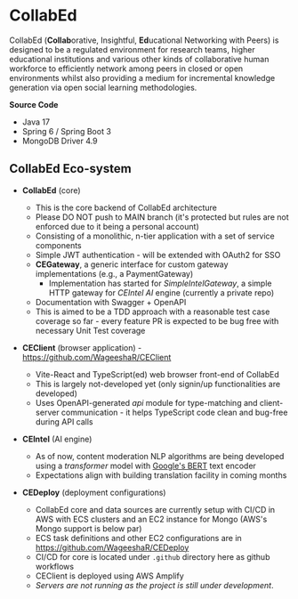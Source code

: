 # CollabEd
CollabEd (**Collab**orative, Insightful, **Ed**ucational Networking with Peers) is designed to be a regulated environment for research teams, higher educational institutions and various other kinds of collaborative human workforce to efficiently network among peers in closed or open environments whilst also providing a medium for incremental knowledge generation via open social learning methodologies.

**Source Code**
* Java 17
* Spring 6 / Spring Boot 3
* MongoDB Driver 4.9

## CollabEd Eco-system ##
* **CollabEd** (core)
  * This is the core backend of CollabEd architecture
  * Please DO NOT push to MAIN branch (it's protected but rules are not enforced due to it being a personal account)
  * Consisting of a monolithic, n-tier application with a set of service components
  * Simple JWT authentication - will be extended with OAuth2 for SSO
  * **CEGateway**, a generic interface for custom gateway implementations (e.g., a PaymentGateway)
    * Implementation has started for _SimpleIntelGateway_, a simple HTTP gateway for _CEIntel AI_ engine (currently a private repo)
  * Documentation with Swagger + OpenAPI
  * This is aimed to be a TDD approach with a reasonable test case coverage so far - every feature PR is expected to be bug free with necessary Unit Test coverage


* **CEClient** (browser application) - https://github.com/WageeshaR/CEClient
  * Vite-React and TypeScript(ed) web browser front-end of CollabEd
  * This is largely not-developed yet (only signin/up functionalities are developed)
  * Uses OpenAPI-generated _api_ module for type-matching and client-server communication - it helps TypeScript code clean and bug-free during API calls


* **CEIntel** (AI engine)
  * As of now, content moderation NLP algorithms are being developed using a _transformer_ model with [Google's BERT](https://en.wikipedia.org/wiki/BERT_(language_model)) text encoder
  * Expectations align with building translation facility in coming months


* **CEDeploy** (deployment configurations)
  * CollabEd core and data sources are currently setup with CI/CD in AWS with ECS clusters and an EC2 instance for Mongo (AWS's Mongo support is below par)
  * ECS task definitions and other EC2 configurations are in https://github.com/WageeshaR/CEDeploy
  * CI/CD for core is located under `.github` directory here as github workflows
  * CEClient is deployed using AWS Amplify
  * _Servers are not running as the project is still under development_.




